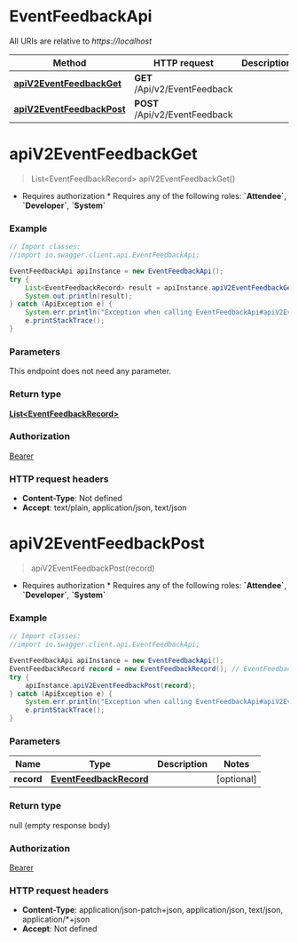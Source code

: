 # EventFeedbackApi

All URIs are relative to *https://localhost*

Method | HTTP request | Description
------------- | ------------- | -------------
[**apiV2EventFeedbackGet**](EventFeedbackApi.md#apiV2EventFeedbackGet) | **GET** /Api/v2/EventFeedback | 
[**apiV2EventFeedbackPost**](EventFeedbackApi.md#apiV2EventFeedbackPost) | **POST** /Api/v2/EventFeedback | 


<a name="apiV2EventFeedbackGet"></a>
# **apiV2EventFeedbackGet**
> List&lt;EventFeedbackRecord&gt; apiV2EventFeedbackGet()



  * Requires authorization     * Requires any of the following roles: **&#x60;Attendee&#x60;**, **&#x60;Developer&#x60;**, **&#x60;System&#x60;**

### Example
```java
// Import classes:
//import io.swagger.client.api.EventFeedbackApi;

EventFeedbackApi apiInstance = new EventFeedbackApi();
try {
    List<EventFeedbackRecord> result = apiInstance.apiV2EventFeedbackGet();
    System.out.println(result);
} catch (ApiException e) {
    System.err.println("Exception when calling EventFeedbackApi#apiV2EventFeedbackGet");
    e.printStackTrace();
}
```

### Parameters
This endpoint does not need any parameter.

### Return type

[**List&lt;EventFeedbackRecord&gt;**](EventFeedbackRecord.md)

### Authorization

[Bearer](../README.md#Bearer)

### HTTP request headers

 - **Content-Type**: Not defined
 - **Accept**: text/plain, application/json, text/json

<a name="apiV2EventFeedbackPost"></a>
# **apiV2EventFeedbackPost**
> apiV2EventFeedbackPost(record)



  * Requires authorization     * Requires any of the following roles: **&#x60;Attendee&#x60;**, **&#x60;Developer&#x60;**, **&#x60;System&#x60;**

### Example
```java
// Import classes:
//import io.swagger.client.api.EventFeedbackApi;

EventFeedbackApi apiInstance = new EventFeedbackApi();
EventFeedbackRecord record = new EventFeedbackRecord(); // EventFeedbackRecord | 
try {
    apiInstance.apiV2EventFeedbackPost(record);
} catch (ApiException e) {
    System.err.println("Exception when calling EventFeedbackApi#apiV2EventFeedbackPost");
    e.printStackTrace();
}
```

### Parameters

Name | Type | Description  | Notes
------------- | ------------- | ------------- | -------------
 **record** | [**EventFeedbackRecord**](EventFeedbackRecord.md)|  | [optional]

### Return type

null (empty response body)

### Authorization

[Bearer](../README.md#Bearer)

### HTTP request headers

 - **Content-Type**: application/json-patch+json, application/json, text/json, application/*+json
 - **Accept**: Not defined

